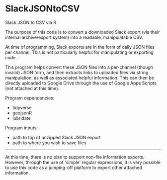 # SlackJSONtoCSV
Slack JSON to CSV via R

The purpose of this code is to convert a downloaded Slack export (via their internal archive/export system) into a readable, manipulatable CSV.

At time of programming, Slack exports are in the form of daily JSON files per channel. This is not particularly helpful for manipulating or exporting code. 

This program helps convert these JSON files into a per-channel (though invalid) JSON form, and then extracts links to uploaded files via string manipulation, as well as associated helpful information. This can then be directly uploaded to Google Drive through the use of Google Apps Scripts (not attached at this time).

Program dependencies:
- tidyverse
- geojsonR
- lubridate

Program inputs:
- path to top of unzipped Slack JSON export
- path to where you wish to save files

---

At this time, there is no plan to support non-file information exports. However, through the use of 'simple' regular expressions, it is very possible to use this code as a jumping-off platform to export other attached information.
